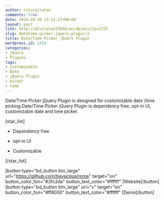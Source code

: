 ```yaml
---
author: riturajratan
comments: true
date: 2014-10-30 13:11:27+00:00
layout: post
link: http://dlurratan37846/wordpress/?p=1715
slug: datetime-picker-jquery-plugin-2
title: Date/Time Picker jQuery Plugin
wordpress_id: 1715
categories:
- jQuery
- Plugins
tags:
- Customizable
- Date
- jQuery Plugin
- picker
- time
---
```


Date/Time Picker jQuery Plugin is designed for customizable date /time picking.Date/Time Picker jQuery Plugin is dependency free, opt-in UI, customizable date and time picker.

[star_list]



	
  * Dependency free

	
  * opt-in UI

	
  * Customizable


[/star_list]

[button type="bd_button btn_large" url="https://github.com/bevacqua/rome" target="on" button_color_fon="#3fc2da" button_text_color="#ffffff" ]Website[/button] [button type="bd_button btn_large" url="v" target="on" button_color_fon="#ff8000" button_text_color="#ffffff" ]Demo[/button]
